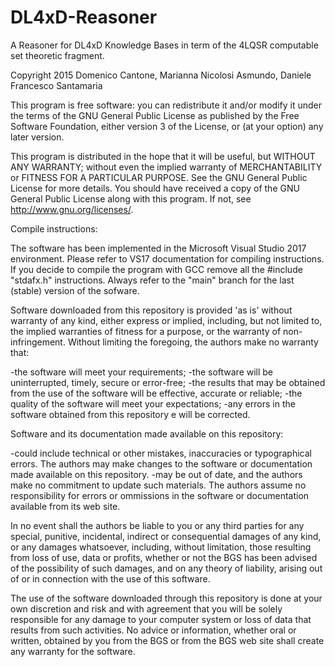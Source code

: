 # DL4xD-Reasoner
A Reasoner for DL4xD Knowledge Bases in term of the 4LQSR computable set theoretic fragment.

Copyright 2015 Domenico Cantone,  Marianna Nicolosi Asmundo, Daniele Francesco Santamaria

This program is free software: you can redistribute it and/or modify
it under the terms of the GNU General Public License as published by
the Free Software Foundation, either version 3 of the License, or
(at your option) any later version.

This program is distributed in the hope that it will be useful,
but WITHOUT ANY WARRANTY; without even the implied warranty of
MERCHANTABILITY or FITNESS FOR A PARTICULAR PURPOSE.  See the
GNU General Public License for more details.
You should have received a copy of the GNU General Public License
along with this program.  If not, see <http://www.gnu.org/licenses/>.

Compile instructions:

The software has been implemented in the Microsoft Visual Studio 2017 environment. Please refer to VS17 documentation for compiling instructions. If you decide to compile the program with GCC remove all the #include "stdafx.h" instructions. Always refer to the "main" branch for the last (stable) version of the sofware.

Software downloaded from this repository is provided 'as is' without warranty of any kind, either express or implied, including, but not limited to, the implied warranties of fitness for a purpose, or the warranty of non-infringement. Without limiting the foregoing, the authors make no warranty that:

-the software will meet your requirements;
-the software will be uninterrupted, timely, secure or error-free;
-the results that may be obtained from the use of the software will be effective, accurate or reliable;
-the quality of the software will meet your expectations;
-any errors in the software obtained from this repository e will be corrected.

Software and its documentation made available on this repository:

-could include technical or other mistakes, inaccuracies or typographical errors. The authors may make changes to the software or documentation made available on this repository.
-may be out of date, and the authors make no commitment to update such materials.
The authors assume no responsibility for errors or ommissions in the software or documentation available from its web site.

In no event shall the authors be liable to you or any third parties for any special, punitive, incidental, indirect or consequential damages of any kind, or any damages whatsoever, including, without limitation, those resulting from loss of use, data or profits, whether or not the BGS has been advised of the possibility of such damages, and on any theory of liability, arising out of or in connection with the use of this software.

The use of the software downloaded through this repository is done at your own discretion and risk and with agreement that you will be solely responsible for any damage to your computer system or loss of data that results from such activities. No advice or information, whether oral or written, obtained by you from the BGS or from the BGS web site shall create any warranty for the software.
